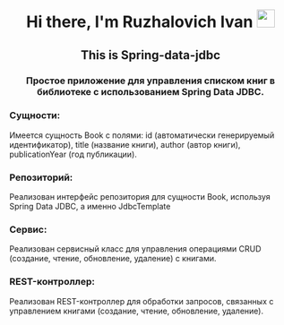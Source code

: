 <h1 align="center">Hi there, I'm <a>Ruzhalovich Ivan</a> 
<img src="https://github.com/blackcater/blackcater/raw/main/images/Hi.gif" height="32"/></h1>

<h2 align="center">This is Spring-data-jdbc</h2>

<h3 align="center">Простое приложение для управления списком книг в библиотеке с использованием Spring Data JDBC.</h3>

<h3>Сущности:</h3>

Имеется сущность Book с полями: id (автоматически генерируемый идентификатор), title (название книги), author (автор книги), publicationYear (год публикации).

<h3>Репозиторий:</h3>

Реализован интерфейс репозитория для сущности Book, используя Spring Data JDBC, а именно JdbcTemplate

<h3>Сервис:</h3>

Реализован сервисный класс для управления операциями CRUD (создание, чтение, обновление, удаление) с книгами.

<h3>REST-контроллер:</h3>

Реализован REST-контроллер для обработки запросов, связанных с управлением книгами (создание, чтение, обновление, удаление).
